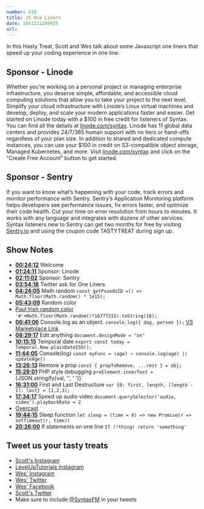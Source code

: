 ```yaml
---
number: 419
title: JS One Liners
date: 1641211200925
url: 
---
```


In this Hasty Treat, Scott and Wes talk about some Javascript one liners that speed up your coding experience in one line.

## Sponsor - Linode

Whether you’re working on a personal project or managing enterprise infrastructure, you deserve simple, affordable, and accessible cloud computing solutions that allow you to take your project to the next level. Simplify your cloud infrastructure with Linode’s Linux virtual machines and develop, deploy, and scale your modern applications faster and easier. Get started on Linode today with a $100 in free credit for listeners of Syntax. You can find all the details at [linode.com/syntax](https://linode.com/syntax). Linode has 11 global data centers and provides 24/7/365 human support with no tiers or hand-offs regardless of your plan size. In addition to shared and dedicated compute instances, you can use your $100 in credit on S3-compatible object storage, Managed Kubernetes, and more. Visit [linode.com/syntax](https://linode.com/syntax) and click on the “Create Free Account” button to get started.

## Sponsor - Sentry

If you want to know what’s happening with your code, track errors and monitor performance with Sentry. Sentry’s Application Monitoring platform helps developers see performance issues, fix errors faster, and optimize their code health. Cut your time on error resolution from hours to minutes. It works with any language and integrates with dozens of other services. Syntax listeners new to Sentry can get two months for  free by visiting [Sentry.io](https://sentry.io) and using the coupon code TASTYTREAT during sign up.

## Show Notes

* **[00:24:12](#t=00:24:12)** Welcome
* **[01:24:11](#t=01:24:11)** Sponsor: Linode
* **[02:11:02](#t=02:11:02)** Sponsor: Sentry
* **[03:54:18](#t=03:54:18)** Twitter ask for One Liners
* **[04:24:05](#t=04:24:05)** Math random
`const getPsuedoID =() => Math.floor(Math.random() * 1e15);`
* **[05:43:09](#t=05:43:09)** Random color
* [Paul Irish random color](https://www.paulirish.com/2009/random-hex-color-code-snippets/)
`'#'+Math.floor(Math.random()*16777215).toString(16);`
* **[06:41:06](#t=06:41:06)** Console.log as an object.
`console.log({ dog, person });`
[VS Marketplace Link](https://marketplace.visualstudio.com/items?itemName=WooodHead.vscode-wrap-console-log-simple)
* **[08:29:17](#t=08:29:17)** Edit anything
`document.designMode = "on"`
* **[10:15:15](#t=10:15:15)** Temporal date
`export const today = Temporal.Now.plainDateISO();`
* **[11:44:05](#t=11:44:05)** Console(log)
`const myFunc = (age) ⇒ console.log(age) || updateAge()`
* **[13:26:13](#t=13:26:13)** Remove a prop
`const { propToRemove, ...rest } = obj;`
* **[15:29:01](#t=15:29:01)** PHP style debugging
`preElement.innerText =`{JSON.stringify(val, '', ' ')}`
* **[16:31:00](#t=16:31:00)** First and Last Destructure
`var {0: first, length, [length - 1]: last} = [1,2,3];`
* **[17:34:17](#t=17:34:17)** Speed up audio video
`document.querySelector('audio, video’).playbackRate = 2`
* [Overcast](https://overcast.fm)
* **[19:44:15](#t=19:44:15)** Sleep function
`let sleep = (time = 0) => new Promise(r => setTimeout(r, time))`
* **[20:26:00](#t=20:26:00)** If statements on one line
`If (!thing) return 'something'`

## Tweet us your tasty treats

* [Scott's Instagram](https://www.instagram.com/stolinski/)
* [LevelUpTutorials Instagram](https://www.instagram.com/LevelUpTutorials/)
* [Wes' Instagram](https://www.instagram.com/wesbos/)
* [Wes' Twitter](https://twitter.com/wesbos)
* [Wes' Facebook](https://www.facebook.com/wesbos.developer)
* [Scott's Twitter](https://twitter.com/stolinski)
* Make sure to include [@SyntaxFM](https://twitter.com/SyntaxFM) in your tweets
